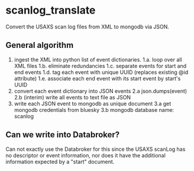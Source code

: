 # scanlog_translate

Convert the USAXS scan log files from XML to mongodb via JSON.

## General algorithm

1. ingest the XML into python list of event dictionaries.
1.a. loop over all XML files
1.b. eliminate redundancies
1.c. separate events for start and end events
1.d. tag each event with unique UUID (replaces existing @id attribute)
1.e. associate each end event with its start event by start's UUID
2. convert each event dictionary into JSON events
2.a json.dumps(event)
2.b (interim) write all events to text file as JSON
3. write each JSON event to mongodb as unique document
3.a get mongodb credentials from bluesky
3.b mongodb database name: scanlog


## Can we write into Databroker?

Can not exactly use the Databroker for this since the USAXS scanLog
has no descriptor or event information, nor does it have the additional
information expected by a "start" document.
